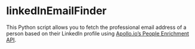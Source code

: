 # linkedInEmailFinder
This Python script allows you to fetch the professional email address of a person based on their LinkedIn profile using [Apollo.io’s People Enrichment API](https://docs.apollo.io/reference/people-enrichment).
